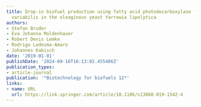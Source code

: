 ```yaml
---
title: Drop-in biofuel production using fatty acid photodecarboxylase from Chlorella
  variabilis in the oleaginous yeast Yarrowia lipolytica
authors:
- Stefan Bruder
- Eva Johanna Moldenhauer
- Robert Denis Lemke
- Rodrigo Ledesma-Amaro
- Johannes Kabisch
date: '2019-01-01'
publishDate: '2024-09-16T16:13:02.455406Z'
publication_types:
- article-journal
publication: '*Biotechnology for biofuels 12*'
links:
- name: URL
  url: https://link.springer.com/article/10.1186/s13068-019-1542-4
---
```

